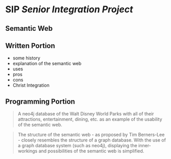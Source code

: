 # __SIP__ _Senior Integration Project_
## __Semantic Web__
## Written Portion
  * some history
  * explanation of the semantic web
  * uses
  * pros
  * cons
  * Christ Integration

## Programming Portion
  > A neo4j database of the Walt Disney World Parks with all of their attractions, entertainment, dining, etc. as an example of the usability of the semantic web.

  > The structure of the semantic web - as proposed by Tim Berners-Lee - closely resembles the structure of a graph database. With the use of a graph database system (such as neo4j), displaying the inner-workings and possibilities of the semantic web is simplified.
